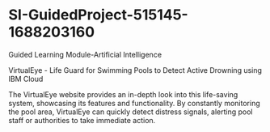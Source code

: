 # SI-GuidedProject-515145-1688203160
Guided Learning Module-Artificial Intelligence

VirtualEye - Life Guard for Swimming Pools to Detect Active Drowning using IBM Cloud

The VirtualEye website provides an in-depth look into this life-saving system, showcasing its features and functionality. By constantly monitoring the pool area, VirtualEye can quickly detect distress signals, alerting pool staff or authorities to take immediate action.
